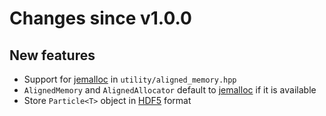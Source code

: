# Changes since v1.0.0

## New features

* Support for [jemalloc][jemalloc] in `utility/aligned_memory.hpp`
* `AlignedMemory` and `AlignedAllocator` default to [jemalloc][jemalloc] if it
  is available
* Store `Particle<T>` object in [HDF5][HDF5] format

[HDF5]: http://www.hdfgroup.org/HDF5/
[jemalloc]: http://www.canonware.com/jemalloc/
